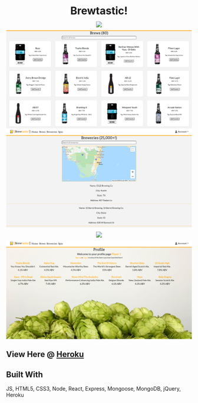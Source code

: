 <div align=center>
    <h1 align=center>
        Brewtastic!
        <br>
        <img align=center src="https://github.com/neekyo/Brewtastic/blob/master/assets/prev1.png">
        <br>
        <img align=center src="https://github.com/neekyo/Brewtastic/blob/master/assets/prev2.png">
        <br>
        <img align=center src="https://github.com/neekyo/Brewtastic/blob/master/assets/prev3.png">
        <br>
        <img align=center src="https://github.com/neekyo/Brewtastic/blob/master/assets/prev4.png">
        <br>
        <img align=center src="https://github.com/neekyo/Brewtastic/blob/master/assets/prev5.png">
    </h1>
</div>

## View Here @ [Heroku](https://brewtasticapp.herokuapp.com/)

## Built With
JS, HTML5, CSS3, Node, React, Express, Mongoose, MongoDB, jQuery, Heroku

